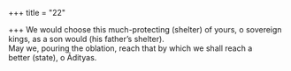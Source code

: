 +++
title = "22"

+++
We would choose this much-protecting (shelter) of yours, o sovereign  kings, as a son would (his father’s shelter).  
May we, pouring the oblation, reach that by which we shall reach a  
better (state), o Ādityas.  